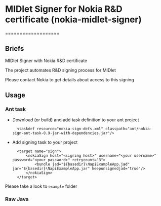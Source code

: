 # MIDlet Signer for Nokia R&amp;D certificate (nokia-midlet-signer)
===================

## Briefs

MIDlet Signer with Nokia R&amp;D certificate

The project automates R&amp;D  signing process for MIDlet

Please contact Nokia to get details about access to this signing

## Usage

### Ant task

* Download (or build) and add task definition to your ant project

        <taskdef resource="nokia-sign-defs.xml" classpath="ant/nokia-sign-ant-task-0.9-jar-with-dependencies.jar"/>

* Add signing task to your project

        <target name="sign">
            <nokiaSign host="<signing host>" username="<your username>" password="<your password>" retrycount="3">
                <bundle jad="${basedir}\NapiExampleApp.jad" jar="${basedir}\NapiExampleApp.jar" keepunsignedjad="true"/>
            </nokiaSign>
        </target>

Please take a look to `example` folder

### Raw Java